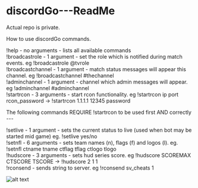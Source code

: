 # discordGo---ReadMe

Actual repo is private.

How to use discordGo commands.

!help - no arguments - lists all available commands  
!broadcastrole - 1 argument - set the role which is notified during match events. eg !broadcastrole @tvrole  
!broadcastchannel - 1 argument - match status messages will appear this channel. eg !broadcastchannel #thechannel  
!adminchannel - 1 argument - channel which admin messages will appear. eg !adminchannel #adminchannel  
!startrcon - 3 arguments - start rcon functionality. eg !startrcon ip port rcon_password -> !startrcon 1.1.1.1 12345 password  

The following commands REQUIRE !startrcon to be used first AND correctly ---

!setlive - 1 argument - sets the current status to live (used when bot may be started mid game) eg. !setlive yes/no  
!setnfl - 6 arguments - sets team names (n), flags (f) and logos (l). eg. !setnfl ctname tname ctflag tflag ctlogo tlogo  
!hudscore - 3 arguments - sets hud series score. eg !hudscore SCOREMAX CTSCORE TSCORE -> !hudscore 2 1 1  
!rconsend - sends string to server. eg !rconsend sv_cheats 1


![alt text](https://cdn.discordapp.com/attachments/546946476836782090/546955027210829825/no_backround.png)
